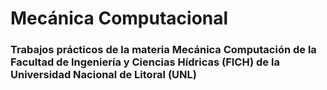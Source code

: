 # Mecánica Computacional

### Trabajos prácticos de la materia Mecánica Computación de la Facultad de Ingeniería y Ciencias Hídricas (FICH) de la Universidad Nacional de Litoral (UNL)
